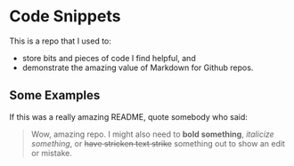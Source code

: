 # Code Snippets
This is a repo that I used to:
- store bits and pieces of code I find helpful, and 
- demonstrate the amazing value of Markdown for Github repos. 

## Some Examples
If this was a really amazing README, quote somebody who said:
> Wow, amazing repo. 
I might also need to **bold something**, *italicize something*, or ~~have stricken text strike~~ something out to show an edit or mistake. 
